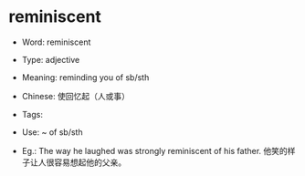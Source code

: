 # reminiscent

- Word: reminiscent

- Type: adjective
- Meaning: reminding you of sb/sth
- Chinese: 使回忆起（人或事）
- Tags: 
- Use: ~ of sb/sth
- Eg.: The way he laughed was strongly reminiscent of his father. 他笑的样子让人很容易想起他的父亲。

